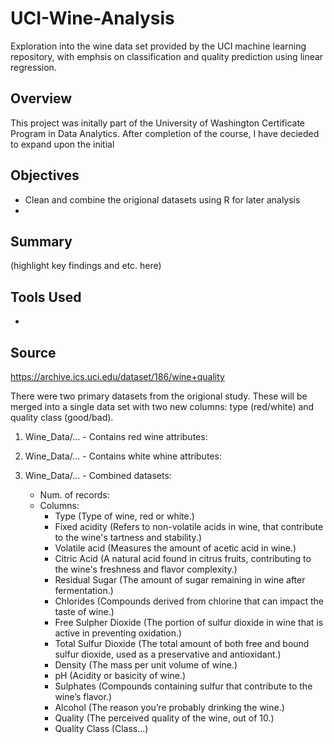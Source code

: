 # UCI-Wine-Analysis
Exploration into the wine data set provided by the UCI machine learning repository, with emphsis on classification and quality prediction using linear regression. 

## Overview
This project was initally part of the University of Washington Certificate Program in Data Analytics. After completion of the course, I have decieded to expand upon the initial 

## Objectives
- Clean and combine the origional datasets using R for later analysis
- 

## Summary
(highlight key findings and etc. here)

## Tools Used
- 

## Source
https://archive.ics.uci.edu/dataset/186/wine+quality

There were two primary datasets from the origional study. These will be merged into a single data set with two new columns: type (red/white) and quality class (good/bad).

1. Wine_Data/... - Contains red wine attributes:
   
2. Wine_Data/... - Contains white whine attributes:
   
3. Wine_Data/... - Combined datasets:
   - Num. of records: 
   - Columns:
     - Type (Type of wine, red or white.)
     - Fixed acidity (Refers to non-volatile acids in wine, that contribute to the wine's tartness and stability.)
     - Volatile acid (Measures the amount of acetic acid in wine.)
     - Citric Acid (A natural acid found in citrus fruits, contributing to the wine's freshness and flavor complexity.)
     - Residual Sugar (The amount of sugar remaining in wine after fermentation.)
     - Chlorides (Compounds derived from chlorine that can impact the taste of wine.)
     - Free Sulpher Dioxide (The portion of sulfur dioxide in wine that is active in preventing oxidation.)
     - Total Sulfur Dioxide (The total amount of both free and bound sulfur dioxide, used as a preservative and antioxidant.)
     - Density (The mass per unit volume of wine.)
     - pH (Acidity or basicity of wine.)
     - Sulphates (Compounds containing sulfur that contribute to the wine’s flavor.)
     - Alcohol (The reason you’re probably drinking the wine.)
     - Quality (The perceived quality of the wine, out of 10.)
     - Quality Class (Class...)
       
     



